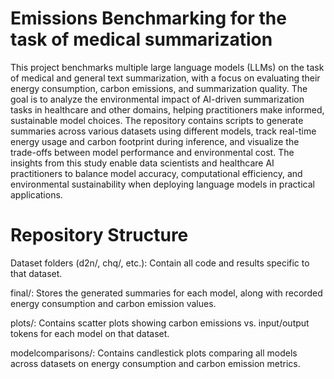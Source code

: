 # Emissions Benchmarking for the task of medical summarization

This project benchmarks multiple large language models (LLMs) on the task of medical and general text summarization, with a focus on evaluating their energy consumption, carbon emissions, and summarization quality. The goal is to analyze the environmental impact of AI-driven summarization tasks in healthcare and other domains, helping practitioners make informed, sustainable model choices.
The repository contains scripts to generate summaries across various datasets using different models, track real-time energy usage and carbon footprint during inference, and visualize the trade-offs between model performance and environmental cost. The insights from this study enable data scientists and healthcare AI practitioners to balance model accuracy, computational efficiency, and environmental sustainability when deploying language models in practical applications.

# Repository Structure

Dataset folders (d2n/, chq/, etc.): Contain all code and results specific to that dataset.

final/: Stores the generated summaries for each model, along with recorded energy consumption and carbon emission values.

plots/: Contains scatter plots showing carbon emissions vs. input/output tokens for each model on that dataset.

modelcomparisons/: Contains candlestick plots comparing all models across datasets on energy consumption and carbon emission metrics.
